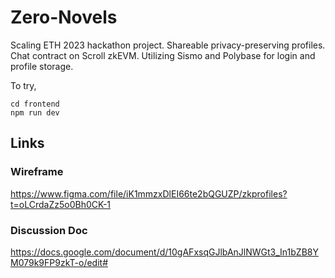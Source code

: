 # Zero-Novels
Scaling ETH 2023 hackathon project.
Shareable privacy-preserving profiles. Chat contract on Scroll zkEVM.
Utilizing Sismo and Polybase for login and profile storage.

To try,

```
cd frontend
npm run dev
``` 

## Links

### Wireframe
https://www.figma.com/file/iK1mmzxDlEI66te2bQGUZP/zkprofiles?t=oLCrdaZz5o0Bh0CK-1

### Discussion Doc
https://docs.google.com/document/d/10gAFxsqGJlbAnJlNWGt3_In1bZB8YM079k9FP9zkT-o/edit#
